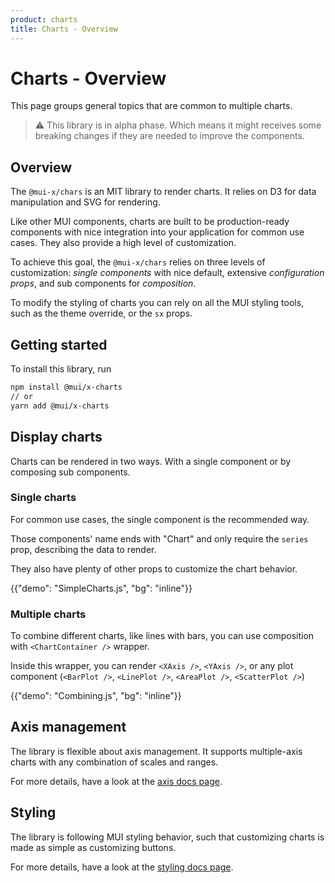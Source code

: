 ```yaml
---
product: charts
title: Charts - Overview
---
```


# Charts - Overview

<p class="description">This page groups general topics that are common to multiple charts.</p>

> ⚠️ This library is in alpha phase. Which means it might receives some breaking changes if they are needed to improve the components.

## Overview

The `@mui-x/chars` is an MIT library to render charts.
It relies on D3 for data manipulation and SVG for rendering.

Like other MUI components, charts are built to be production-ready components with nice integration into your application for common use cases.
They also provide a high level of customization.

To achieve this goal, the `@mui-x/chars` relies on three levels of customization:
_single components_ with nice default, extensive _configuration props_, and sub components for _composition_.

To modify the styling of charts you can rely on all the MUI styling tools, such as the theme override, or the `sx` props.

## Getting started

To install this library, run

```sh
npm install @mui/x-charts
// or
yarn add @mui/x-charts
```

## Display charts

Charts can be rendered in two ways.
With a single component or by composing sub components.

### Single charts

For common use cases, the single component is the recommended way.

Those components' name ends with "Chart" and only require the `series` prop, describing the data to render.

They also have plenty of other props to customize the chart behavior.

{{"demo": "SimpleCharts.js", "bg": "inline"}}

### Multiple charts

To combine different charts, like lines with bars, you can use composition with `<ChartContainer />` wrapper.

Inside this wrapper, you can render `<XAxis />`, `<YAxis />`, or any plot component (`<BarPlot />`, `<LinePlot />`, `<AreaPlot />`, `<ScatterPlot />`)

{{"demo": "Combining.js", "bg": "inline"}}

## Axis management

The library is flexible about axis management.
It supports multiple-axis charts with any combination of scales and ranges.

For more details, have a look at the [axis docs page](/x/react-charts/axis/).

## Styling

The library is following MUI styling behavior, such that customizing charts is made as simple as customizing buttons.

For more details, have a look at the [styling docs page](/x/react-charts/styling/).
